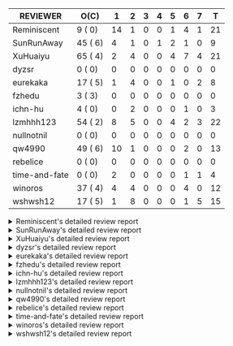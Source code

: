 |   REVIEWER    |  O(C)   | 1  | 2 | 3 | 4 | 5 | 6 | 7 | T  |
|---------------|---------|----|---|---|---|---|---|---|----|
| Reminiscent   |  9 ( 0) | 14 | 1 | 0 | 0 | 1 | 4 | 1 | 21 |
| SunRunAway    | 45 ( 6) |  4 | 1 | 0 | 1 | 2 | 1 | 0 |  9 |
| XuHuaiyu      | 65 ( 4) |  2 | 4 | 0 | 0 | 4 | 7 | 4 | 21 |
| dyzsr         |  0 ( 0) |  0 | 0 | 0 | 0 | 0 | 0 | 0 |  0 |
| eurekaka      | 17 ( 5) |  1 | 4 | 0 | 0 | 1 | 0 | 2 |  8 |
| fzhedu        |  3 ( 3) |  0 | 0 | 0 | 0 | 0 | 0 | 0 |  0 |
| ichn-hu       |  4 ( 0) |  0 | 2 | 0 | 0 | 0 | 1 | 0 |  3 |
| lzmhhh123     | 54 ( 2) |  8 | 5 | 0 | 0 | 4 | 2 | 3 | 22 |
| nullnotnil    |  0 ( 0) |  0 | 0 | 0 | 0 | 0 | 0 | 0 |  0 |
| qw4990        | 49 ( 6) | 10 | 1 | 0 | 0 | 0 | 2 | 0 | 13 |
| rebelice      |  0 ( 0) |  0 | 0 | 0 | 0 | 0 | 0 | 0 |  0 |
| time-and-fate |  0 ( 0) |  2 | 0 | 0 | 0 | 0 | 1 | 1 |  4 |
| winoros       | 37 ( 4) |  4 | 4 | 0 | 0 | 0 | 4 | 0 | 12 |
| wshwsh12      | 17 ( 5) |  1 | 8 | 0 | 0 | 0 | 1 | 5 | 15 |


<details> 
  <summary>Reminiscent's detailed review report</summary> 

## To Be Reviewed

|    REPO    |                                                                  PR                                                                  | C | LASTED |
|------------|--------------------------------------------------------------------------------------------------------------------------------------|---|--------|
| tidb/21137 | [executor: specially handle empty input for apply's outer child aggregate (#20544)](https://github.com/pingcap/tidb/pull/21137)      |   | 33d20h |
| tidb/21550 | [planner : fix unsigned_decimal_col=-int_cnst access index (#21198)](https://github.com/pingcap/tidb/pull/21550)                     |   | 14d19h |
| tidb/21614 | [planner: do not propagate column eq with different column types (#21495)](https://github.com/pingcap/tidb/pull/21614)               |   | 13d14h |
| tidb/21782 | [bindinfo: refine logs of SQL bind (#21351)](https://github.com/pingcap/tidb/pull/21782)                                             |   | 7d23h  |
| tidb/21868 | [bindinfo: sync concurrent ops on mysql.bind_info from multiple tidb instances (#21629)](https://github.com/pingcap/tidb/pull/21868) |   | 5d6h   |
| tidb/21896 | [planner: fix union doesn't handle collate correctly (#21854)](https://github.com/pingcap/tidb/pull/21896)                           |   | 1d19h  |
| tidb/21931 | [*: support baseline capture for prepared statements (#21271)](https://github.com/pingcap/tidb/pull/21931)                           |   | 18h    |
| tidb/21936 | [expression: fix wrong type inferring for ceiling function. (#21920)](https://github.com/pingcap/tidb/pull/21936)                    |   | 17h    |
| tidb/21941 | [bindinfo: enforce default_db to lower case for SQL bind operations (#21861)](https://github.com/pingcap/tidb/pull/21941)            |   | 15h    |


## Reviewed in Last 7 Days

|      REPO      |                                                                             PR                                                                              | C | D |   R   |
|----------------|-------------------------------------------------------------------------------------------------------------------------------------------------------------|---|---|-------|
| tidb/21922     | [planner: fix unknown columns in join using below agg](https://github.com/pingcap/tidb/pull/21922)                                                          |   | 1 | 19h   |
| tidb/21935     | [planner: add plancodec id for all type TableScan/IndexScan.](https://github.com/pingcap/tidb/pull/21935)                                                   |   | 1 | 17h   |
| tidb/21467     | [planner: fix explain-hint panic for joins generated by subquery (#20675)](https://github.com/pingcap/tidb/pull/21467)                                      |   | 1 | 19d1h |
| tidb/21861     | [bindinfo: enforce default_db to lower case for SQL bind operations](https://github.com/pingcap/tidb/pull/21861)                                            |   | 1 | 4d22h |
| tidb/21862     | [executor: set StmtType correctly in SummaryStmt for failed queries (#21855)](https://github.com/pingcap/tidb/pull/21862)                                   |   | 1 | 4d21h |
| tidb/21823     | [planner: generate correct query block name and offset for update / delete](https://github.com/pingcap/tidb/pull/21823)                                     |   | 1 | 6d22h |
| tidb/21920     | [expression: fix wrong type inferring for ceiling function.](https://github.com/pingcap/tidb/pull/21920)                                                    |   | 1 | 1h    |
| tidb/21805     | [range:  fix overflow value access index](https://github.com/pingcap/tidb/pull/21805)                                                                       |   | 1 | 6d23h |
| tidb/21809     | [util/ranger: convert range condition like `x >= 2 and x <= 2` to point condition `x = 2`](https://github.com/pingcap/tidb/pull/21809)                      |   | 1 | 6d19h |
| tidb/21271     | [*: support baseline capture for prepared statements](https://github.com/pingcap/tidb/pull/21271)                                                           |   | 1 | 27d0h |
| tidb/21893     | [expression: do not rewrite `like` to `=` if new collation is enabled](https://github.com/pingcap/tidb/pull/21893)                                          |   | 1 | 23h   |
| tidb/21832     | [planner: ignore ORDER BY when there is aggregate without GROUP BY](https://github.com/pingcap/tidb/pull/21832)                                             |   | 1 | 5d20h |
| tidb-test/1132 | [mysql_test: update groupby.result for #21832](https://github.com/pingcap/tidb-test/pull/1132)                                                              |   | 1 | 5d17h |
| tidb/21911     | [metrics,planner: add 'pseudo estimation' reason in the metrics](https://github.com/pingcap/tidb/pull/21911)                                                |   | 1 | 11h   |
| tidb-test/1134 | [randgen-test:  fix collation of union statement](https://github.com/pingcap/tidb-test/pull/1134)                                                           |   | 2 | 0h    |
| tidb/21854     | [planner: fix union doesn't handle collate correctly](https://github.com/pingcap/tidb/pull/21854)                                                           |   | 5 | 20h   |
| tidb/21855     | [executor: set StmtType correctly in SummaryStmt for failed queries](https://github.com/pingcap/tidb/pull/21855)                                            |   | 6 | 1h    |
| tidb/21629     | [bindinfo: sync concurrent ops on mysql.bind_info from multiple tidb instances](https://github.com/pingcap/tidb/pull/21629)                                 |   | 6 | 7d4h  |
| tidb/21783     | [util: fix bad number error with DISTINCT when dividing long decimals](https://github.com/pingcap/tidb/pull/21783)                                          |   | 6 | 2d3h  |
| tidb/21838     | [planner: allow a nonaggregate column not named in GROUP BY clause when this column is limited to single value](https://github.com/pingcap/tidb/pull/21838) |   | 6 | 16h   |
| tidb/21834     | [planner: enhanced index range calculation plan](https://github.com/pingcap/tidb/pull/21834)                                                                |   | 7 | 1h    |


</details> 


<details> 
  <summary>SunRunAway's detailed review report</summary> 

## To Be Reviewed

|     REPO     |                                                                      PR                                                                       | C | LASTED  |
|--------------|-----------------------------------------------------------------------------------------------------------------------------------------------|---|---------|
| docs-cn/4913 | [explain: add indexes](https://github.com/pingcap/docs-cn/pull/4913)                                                                          |   | 36d18h  |
| tidb/15370   | [planner,executor: Refactor Shuffle and implement parallel Sort](https://github.com/pingcap/tidb/pull/15370)                                  | Y | 283d19h |
| docs-cn/4933 | [explain: add joins](https://github.com/pingcap/docs-cn/pull/4933)                                                                            |   | 32d20h  |
| tidb/15462   | [executor: implement `graceHashJoin`](https://github.com/pingcap/tidb/pull/15462)                                                             | Y | 279d17h |
| tidb/16967   | [executor: Refactor Shuffle and implement parallel sort (executor part)](https://github.com/pingcap/tidb/pull/16967)                          | Y | 234d10h |
| tidb/17238   | [*: refactor table.Allocator to improve readability](https://github.com/pingcap/tidb/pull/17238)                                              |   | 221d18h |
| tidb/19120   | [executor: Concurrently fetch chunks and insert them to a concurrent hash table in hash build](https://github.com/pingcap/tidb/pull/19120)    |   | 133d21h |
| tidb/19178   | [executor: Refactor probe channel](https://github.com/pingcap/tidb/pull/19178)                                                                |   | 131d17h |
| tidb/19347   | [executor: support new syntax `create/drop binding for digest` for tidb dashboard usage](https://github.com/pingcap/tidb/pull/19347)          |   | 123d23h |
| tidb/19807   | [executor: parallel evaluation for hash aggregate distinct](https://github.com/pingcap/tidb/pull/19807)                                       |   | 109d11h |
| tidb/19900   | [executor: enable inline projection for sort&topN](https://github.com/pingcap/tidb/pull/19900)                                                | Y | 104d18h |
| tidb/20140   | [expressions: Support `bin-to-uuid` and `uuid-to-bin`](https://github.com/pingcap/tidb/pull/20140)                                            |   | 91d22h  |
| tidb/20220   | [*: new secondary index value format](https://github.com/pingcap/tidb/pull/20220)                                                             |   | 88d16h  |
| tidb/20316   | [docs/design: add design doc for index usage information](https://github.com/pingcap/tidb/pull/20316)                                         |   | 83d17h  |
| tidb/20335   | [planner, executor: enable inline projection for Selection](https://github.com/pingcap/tidb/pull/20335)                                       | Y | 80d18h  |
| tidb/20360   | [planner: refine explain info for batch cop](https://github.com/pingcap/tidb/pull/20360)                                                      |   | 74d22h  |
| tidb/20397   | [parser: replace ast.SelectLockInShareMode with ast.SelectLockForShare](https://github.com/pingcap/tidb/pull/20397)                           |   | 72d18h  |
| tidb/20615   | [utils: Avoid panic when getting memory](https://github.com/pingcap/tidb/pull/20615)                                                          |   | 60d2h   |
| tidb/20689   | [expression: make TIME function compatible with MySQL (#19158)](https://github.com/pingcap/tidb/pull/20689)                                   |   | 55d20h  |
| tidb/20750   | [executor, infoschema, planner: optimize query cluster_slow_query](https://github.com/pingcap/tidb/pull/20750)                                |   | 50d23h  |
| tidb/20752   | [*: trace statsCache and preparePlanCache by Global memory tracker.](https://github.com/pingcap/tidb/pull/20752)                              |   | 50d22h  |
| tidb/20765   | [planner: support stable result mode](https://github.com/pingcap/tidb/pull/20765)                                                             |   | 50d17h  |
| tidb/20894   | [planner, store/tikv, executor:Support shuffled hash join and refine codes](https://github.com/pingcap/tidb/pull/20894)                       |   | 46d19h  |
| tidb/21137   | [executor: specially handle empty input for apply's outer child aggregate (#20544)](https://github.com/pingcap/tidb/pull/21137)               |   | 33d20h  |
| tidb/21207   | [planner: fix the inappropriate out-of-range range estimation rule](https://github.com/pingcap/tidb/pull/21207)                               |   | 29d19h  |
| tidb/21277   | [executor: fix split table with large integers](https://github.com/pingcap/tidb/pull/21277)                                                   |   | 27d20h  |
| tidb/21310   | [types: convert string to MySQL BIT correctly](https://github.com/pingcap/tidb/pull/21310)                                                    |   | 26d22h  |
| tidb/21364   | [expression: Add test cases to cover the cases when invalid int value is casted as TIME (#18653)](https://github.com/pingcap/tidb/pull/21364) |   | 23d1h   |
| tidb/21381   | [*: optimize analyze cluster index table](https://github.com/pingcap/tidb/pull/21381)                                                         |   | 22d17h  |
| tidb/21386   | [expression: Disable cast decimal as string push down to TiFlash](https://github.com/pingcap/tidb/pull/21386)                                 |   | 22d16h  |
| tidb/21443   | [*: Let binary literal can be convert to enum and set (#20789)](https://github.com/pingcap/tidb/pull/21443)                                   |   | 20d14h  |
| tidb/21497   | [ddl: add the `not` expression check when creating a partition table](https://github.com/pingcap/tidb/pull/21497)                             |   | 18d18h  |
| tidb/21504   | [planner: fix invalid convert type in between...and... (#19820)](https://github.com/pingcap/tidb/pull/21504)                                  | Y | 18d15h  |
| tidb/21546   | [planner: do not push down the aggregation function with correlated column (#21453)](https://github.com/pingcap/tidb/pull/21546)              |   | 14d23h  |
| tidb/21562   | [*:Adapt ScanDetailV2 in KvGet and KvBatchGet Response](https://github.com/pingcap/tidb/pull/21562)                                           |   | 14d17h  |
| tidb/21573   | [expression: fix incorrect result of IsTrue function for time types (#21534)](https://github.com/pingcap/tidb/pull/21573)                     |   | 14d13h  |
| tidb/21810   | [expression: handle hybrid field types for where clause (#21724)](https://github.com/pingcap/tidb/pull/21810)                                 |   | 7d18h   |
| tidb/21813   | [expression: handle tp.flen overflow in to_base64 function (#20947)](https://github.com/pingcap/tidb/pull/21813)                              |   | 7d17h   |
| tidb/21834   | [planner: enhanced index range calculation plan](https://github.com/pingcap/tidb/pull/21834)                                                  |   | 6d19h   |
| tidb/21849   | [types: Regard `TypeNewDecimal` as not a `hasVariantFieldLength` type.](https://github.com/pingcap/tidb/pull/21849)                           |   | 5d20h   |
| tidb/21876   | [planner: bypass the DNF restriction if index merge hint is specified (#20799)](https://github.com/pingcap/tidb/pull/21876)                   |   | 4d19h   |
| tidb/21877   | [planner: fix correlated aggregates which should be evaluated in outer query (#21431)](https://github.com/pingcap/tidb/pull/21877)            |   | 4d19h   |
| tidb/21878   | [planner: do not push down lock to pointGet/bacthPointGet when selection exists](https://github.com/pingcap/tidb/pull/21878)                  |   | 4d18h   |
| tidb/21890   | [*: redact some error code, part(3/3) (#21866)](https://github.com/pingcap/tidb/pull/21890)                                                   |   | 2d15h   |
| tidb/21936   | [expression: fix wrong type inferring for ceiling function. (#21920)](https://github.com/pingcap/tidb/pull/21936)                             |   | 17h     |


## Reviewed in Last 7 Days

|     REPO     |                                                                 PR                                                                 | C | D |   R   |
|--------------|------------------------------------------------------------------------------------------------------------------------------------|---|---|-------|
| tidb/21948   | [session, sessionctx: fix the error message of read-only variable is corrupted](https://github.com/pingcap/tidb/pull/21948)        |   | 1 | 3h    |
| docs-cn/5106 | [releases: add tidb 3.0.20 release notes](https://github.com/pingcap/docs-cn/pull/5106)                                            |   | 1 | 6d0h  |
| docs/4421    | [releases: add tidb 3.0.20 release notes](https://github.com/pingcap/docs/pull/4421)                                               |   | 1 | 6d1h  |
| tidb/21926   | [tikv: distinguish server timeout and server busy error for TiKV and TiFlash (#21109)](https://github.com/pingcap/tidb/pull/21926) |   | 1 | 1h    |
| tidb/21891   | [server: redact some error code, part(2/3) (#20591)](https://github.com/pingcap/tidb/pull/21891)                                   |   | 2 | 17h   |
| tidb/21866   | [*: redact some error code, part(3/3)](https://github.com/pingcap/tidb/pull/21866)                                                 |   | 4 | 1d18h |
| tidb/20591   | [server: redact some error code, part(2/3)](https://github.com/pingcap/tidb/pull/20591)                                            |   | 5 | 57d0h |
| tidb/21851   | [*: Add start cluster in  run-tests.sh in globalkilltest](https://github.com/pingcap/tidb/pull/21851)                              |   | 5 | 20h   |
| tidb/21859   | [*: add enable-global-kill with default value FALSE](https://github.com/pingcap/tidb/pull/21859)                                   |   | 6 | 0h    |


</details> 


<details> 
  <summary>XuHuaiyu's detailed review report</summary> 

## To Be Reviewed

|     REPO     |                                                                              PR                                                                              | C | LASTED  |
|--------------|--------------------------------------------------------------------------------------------------------------------------------------------------------------|---|---------|
| tidb/19292   | [planner: suppport left join in join reorder](https://github.com/pingcap/tidb/pull/19292)                                                                    |   | 125d17h |
| docs-cn/5139 | [system variable: add tidb_enable_rate_limit_action  (#4975)](https://github.com/pingcap/docs-cn/pull/5139)                                                  |   | 1d15h   |
| tidb/19900   | [executor: enable inline projection for sort&topN](https://github.com/pingcap/tidb/pull/19900)                                                               | Y | 104d18h |
| tidb/20040   | [planner, expression: take NullFlag into consideration when optimize the `int non-const` <cmp > `non-int const`](https://github.com/pingcap/tidb/pull/20040) | Y | 97d14h  |
| tidb/20140   | [expressions: Support `bin-to-uuid` and `uuid-to-bin`](https://github.com/pingcap/tidb/pull/20140)                                                           |   | 91d22h  |
| tidb/20311   | [expression: fix overflow error when convert bit to int64 (#20266)](https://github.com/pingcap/tidb/pull/20311)                                              |   | 83d21h  |
| tidb/20350   | [executor: support read global indexes in IndexMergeReader and index join](https://github.com/pingcap/tidb/pull/20350)                                       | Y | 77d14h  |
| tidb/20505   | [*: Add metrics for oom-action and sql memory usage.](https://github.com/pingcap/tidb/pull/20505)                                                            |   | 64d19h  |
| tidb/20576   | [*: fix stats feedback after tableReader handle multiple ranges](https://github.com/pingcap/tidb/pull/20576)                                                 |   | 62d13h  |
| tidb/20613   | [executor: fix issue of hash join fetch time inaccurate](https://github.com/pingcap/tidb/pull/20613)                                                         |   | 60d13h  |
| tidb/20752   | [*: trace statsCache and preparePlanCache by Global memory tracker.](https://github.com/pingcap/tidb/pull/20752)                                             |   | 50d22h  |
| tidb/20790   | [collation: add pinyin collation for chinese charset support](https://github.com/pingcap/tidb/pull/20790)                                                    |   | 49d21h  |
| tidb/20793   | [planner, executor: enable inline projection for Apply](https://github.com/pingcap/tidb/pull/20793)                                                          |   | 49d21h  |
| tidb/20905   | [planner: fix statement-optimize not work in `TryFastPlan`](https://github.com/pingcap/tidb/pull/20905)                                                      |   | 46d17h  |
| tidb/20938   | [planner: fix update statement not blocked by primary (#20842)](https://github.com/pingcap/tidb/pull/20938)                                                  |   | 43d17h  |
| tidb/20972   | [expression: POC implementation of Vitess hashing algorithm.](https://github.com/pingcap/tidb/pull/20972)                                                    |   | 42d1h   |
| tidb/21064   | [planner, executor: fix cast not check error](https://github.com/pingcap/tidb/pull/21064)                                                                    |   | 37d9h   |
| tidb/21149   | [executor:Add runtime stat for IndexMergeReaderExecutor (#20653)](https://github.com/pingcap/tidb/pull/21149)                                                |   | 33d14h  |
| tidb/21155   | [util/chunk: fix slice out of bound panic](https://github.com/pingcap/tidb/pull/21155)                                                                       |   | 33d12h  |
| tidb/21304   | [executor: Add the HashAggExec runtime information (#20577)](https://github.com/pingcap/tidb/pull/21304)                                                     |   | 27d12h  |
| tidb/21334   | [*: make rollback work on user-defined variables](https://github.com/pingcap/tidb/pull/21334)                                                                |   | 26d14h  |
| tidb/21425   | [planner: natural join not consider rowid and null eq not propagate (#21328)](https://github.com/pingcap/tidb/pull/21425)                                    |   | 20d22h  |
| tidb/21459   | [planner: push down projection for tiflash](https://github.com/pingcap/tidb/pull/21459)                                                                      |   | 19d22h  |
| tidb/21473   | [ddl: check the generated column offset when modifies column (#21458)](https://github.com/pingcap/tidb/pull/21473)                                           |   | 19d17h  |
| tidb/21476   | [planner: check for decimal format in cast expr (#20836)](https://github.com/pingcap/tidb/pull/21476)                                                        |   | 19d15h  |
| tidb/21477   | [planner: check for decimal format in cast expr (#20836)](https://github.com/pingcap/tidb/pull/21477)                                                        |   | 19d15h  |
| tidb/21483   | [executor, store/tikv: locks exist keys for point_get & batch_point_get (#21229)](https://github.com/pingcap/tidb/pull/21483)                                |   | 19d13h  |
| tidb/21488   | [planner: fix ambiguous field when resolve having expr  (#21165)](https://github.com/pingcap/tidb/pull/21488)                                                |   | 18d23h  |
| tidb/21504   | [planner: fix invalid convert type in between...and... (#19820)](https://github.com/pingcap/tidb/pull/21504)                                                 | Y | 18d15h  |
| tidb/21532   | [expression: set IsBooleanFlag for boolean scalar functions (#20706)](https://github.com/pingcap/tidb/pull/21532)                                            |   | 15d17h  |
| tidb/21536   | [executor: add slow-log file meta cache to avoid repeat read file meta information](https://github.com/pingcap/tidb/pull/21536)                              |   | 15d15h  |
| tidb/21550   | [planner : fix unsigned_decimal_col=-int_cnst access index (#21198)](https://github.com/pingcap/tidb/pull/21550)                                             |   | 14d19h  |
| tidb/21564   | [ddl: fix Incorrect behavior of NO_ZERO_DATE when altering table](https://github.com/pingcap/tidb/pull/21564)                                                |   | 14d16h  |
| tidb/21573   | [expression: fix incorrect result of IsTrue function for time types (#21534)](https://github.com/pingcap/tidb/pull/21573)                                    |   | 14d13h  |
| tidb/21590   | [expression: fix compatibility behaviors in sec_to_time with MySQL  (#21555)](https://github.com/pingcap/tidb/pull/21590)                                    |   | 13d21h  |
| tidb/21593   | [expression: fix convert number base for hybrid type (#21554)](https://github.com/pingcap/tidb/pull/21593)                                                   |   | 13d20h  |
| tidb/21602   | [expression: not evaluate time addition for timestamp with 2 args if 1st arg's year is zero (#21572)](https://github.com/pingcap/tidb/pull/21602)            |   | 13d17h  |
| tidb/21608   | [expression: fix error "invalid time format: '{0 0 0 0 0 0 0}'" for timestampAdd (#21591)](https://github.com/pingcap/tidb/pull/21608)                       |   | 13d16h  |
| tidb/21610   | [*: remove needless InInsertStmt (#19787)](https://github.com/pingcap/tidb/pull/21610)                                                                       |   | 13d15h  |
| tidb/21614   | [planner: do not propagate column eq with different column types (#21495)](https://github.com/pingcap/tidb/pull/21614)                                       |   | 13d14h  |
| tidb/21626   | [test: convert test to benchmard test to make ci stable (#21616)](https://github.com/pingcap/tidb/pull/21626)                                                |   | 12d23h  |
| tidb/21635   | [expression: handle invalid argument for addtime and subtime function  (#21600)](https://github.com/pingcap/tidb/pull/21635)                                 |   | 12d19h  |
| tidb/21673   | [expression, types: fix unexpected result from TIME() when fsp digits > 6 (#21652)](https://github.com/pingcap/tidb/pull/21673)                              |   | 11d17h  |
| tidb/21676   | [expression: fix compatibility of extract day_time unit functions (#21601)](https://github.com/pingcap/tidb/pull/21676)                                      |   | 11d17h  |
| tidb/21680   | [planner: report error when ORDER BY conflicts with DISTINCT (#21286)](https://github.com/pingcap/tidb/pull/21680)                                           |   | 11d16h  |
| tidb/21697   | [planner: check for only_full_group_by in ORDER BY and HAVING (#21216)](https://github.com/pingcap/tidb/pull/21697)                                          |   | 8d19h   |
| tidb/21711   | [expression: Fix unexpected panic when using IF function. (#21132)](https://github.com/pingcap/tidb/pull/21711)                                              |   | 8d17h   |
| tidb/21714   | [planner: fix the coercibility of the cast function (#21705)](https://github.com/pingcap/tidb/pull/21714)                                                    |   | 8d17h   |
| tidb/21718   | [types: fix compare object json type (#21703)](https://github.com/pingcap/tidb/pull/21718)                                                                   |   | 8d16h   |
| tidb/21785   | [types: fix compare float64 with float64 in json (#21709)](https://github.com/pingcap/tidb/pull/21785)                                                       |   | 7d22h   |
| tidb/21808   | [planner: fix the fail when we compare multi fields in the subquery (#21699)](https://github.com/pingcap/tidb/pull/21808)                                    |   | 7d18h   |
| tidb/21810   | [expression: handle hybrid field types for where clause (#21724)](https://github.com/pingcap/tidb/pull/21810)                                                |   | 7d18h   |
| tidb/21813   | [expression: handle tp.flen overflow in to_base64 function (#20947)](https://github.com/pingcap/tidb/pull/21813)                                             |   | 7d17h   |
| tidb/21826   | [types: refine JSON conversion, throw err when object/array convert to integer/float/decimal](https://github.com/pingcap/tidb/pull/21826)                    |   | 7d11h   |
| tidb/21839   | [planner/core: add 'split table using statistics' statement](https://github.com/pingcap/tidb/pull/21839)                                                     |   | 6d15h   |
| tidb/21853   | [expression: fix compatibility behaviors in time_format with MySQL (#21559)](https://github.com/pingcap/tidb/pull/21853)                                     |   | 5d19h   |
| tidb/21870   | [types: report error for json object with key length >= 65536 (#21779)](https://github.com/pingcap/tidb/pull/21870)                                          |   | 4d22h   |
| tidb/21874   | [expression:truncate decimal value instead of return error (#21691)](https://github.com/pingcap/tidb/pull/21874)                                             |   | 4d20h   |
| tidb/21877   | [planner: fix correlated aggregates which should be evaluated in outer query (#21431)](https://github.com/pingcap/tidb/pull/21877)                           |   | 4d19h   |
| tidb/21896   | [planner: fix union doesn't handle collate correctly (#21854)](https://github.com/pingcap/tidb/pull/21896)                                                   |   | 1d19h   |
| tidb/21897   | [executor: support exact staleness begin statement](https://github.com/pingcap/tidb/pull/21897)                                                              |   | 1d18h   |
| tidb/21916   | [server: double type column from table should ignore its decimal (#21788)](https://github.com/pingcap/tidb/pull/21916)                                       |   | 23h     |
| tidb/21922   | [planner: fix unknown columns in join using below agg](https://github.com/pingcap/tidb/pull/21922)                                                           |   | 20h     |
| tidb/21924   | [expression: fix type infer for tidb's builtin compare(least and greatest) (#21150)](https://github.com/pingcap/tidb/pull/21924)                             |   | 19h     |
| tidb/21936   | [expression: fix wrong type inferring for ceiling function. (#21920)](https://github.com/pingcap/tidb/pull/21936)                                            |   | 17h     |


## Reviewed in Last 7 Days

|      REPO      |                                                                                        PR                                                                                         | C | D |   R    |
|----------------|-----------------------------------------------------------------------------------------------------------------------------------------------------------------------------------|---|---|--------|
| tidb/21903     | [expression: fix comparing json with string](https://github.com/pingcap/tidb/pull/21903)                                                                                          |   | 1 | 1d3h   |
| tidb/21577     | [planner: add special partition pruner for list columns partition](https://github.com/pingcap/tidb/pull/21577)                                                                    |   | 1 | 13d23h |
| tidb-test/1137 | [make greatest and least type infer mysql-compatible](https://github.com/pingcap/tidb-test/pull/1137)                                                                             |   | 2 | 0h     |
| tidb/21150     | [expression: fix type infer for tidb's builtin compare(least and greatest)](https://github.com/pingcap/tidb/pull/21150)                                                           |   | 2 | 32d1h  |
| tidb/21832     | [planner: ignore ORDER BY when there is aggregate without GROUP BY](https://github.com/pingcap/tidb/pull/21832)                                                                   |   | 2 | 5d2h   |
| tidb/21788     | [server: double type column from table should ignore its decimal](https://github.com/pingcap/tidb/pull/21788)                                                                     |   | 2 | 6d1h   |
| tidb/20233     | [expression, types: fix datetime and year comparison error](https://github.com/pingcap/tidb/pull/20233)                                                                           | Y | 5 | 82d14h |
| tidb-test/1126 | [charset: change set character set test to which we supprot](https://github.com/pingcap/tidb-test/pull/1126)                                                                      |   | 5 | 8d19h  |
| tidb/21854     | [planner: fix union doesn't handle collate correctly](https://github.com/pingcap/tidb/pull/21854)                                                                                 |   | 5 | 21h    |
| tidb/20894     | [planner, store/tikv, executor:Support shuffled hash join and refine codes](https://github.com/pingcap/tidb/pull/20894)                                                           |   | 5 | 41d20h |
| tidb/21691     | [expression:truncate decimal value instead of return error](https://github.com/pingcap/tidb/pull/21691)                                                                           |   | 6 | 3d4h   |
| tidb/21830     | [session: add a switch for index merge join](https://github.com/pingcap/tidb/pull/21830)                                                                                          |   | 6 | 1d3h   |
| tidb/21559     | [expression: fix compatibility behaviors in time_format with MySQL](https://github.com/pingcap/tidb/pull/21559)                                                                   |   | 6 | 8d21h  |
| tidb-test/1127 | [expression: fix compatibility behaviors in time_format with MySQL](https://github.com/pingcap/tidb-test/pull/1127)                                                               |   | 6 | 6d21h  |
| tidb/21166     | [mocktikv: select count result differs between tikv and mocktikv](https://github.com/pingcap/tidb/pull/21166)                                                                     |   | 6 | 26d23h |
| tidb/21818     | [expression: do not report error when got unknown locale](https://github.com/pingcap/tidb/pull/21818)                                                                             |   | 6 | 1d19h  |
| docs/4378      | [refine explanation for general log](https://github.com/pingcap/docs/pull/4378)                                                                                                   |   | 6 | 7d2h   |
| tidb/21812     | [planner: construct the EqOrIn condition based on the column](https://github.com/pingcap/tidb/pull/21812)                                                                         |   | 7 | 1d4h   |
| tidb/21789     | [expression: add annotations to inform user to import planner/core to initalize expression.RewriteAstExpr and expression.EvalAstExpr](https://github.com/pingcap/tidb/pull/21789) |   | 7 | 1d2h   |
| tidb/21779     | [types: report error for json object with key length >= 65536](https://github.com/pingcap/tidb/pull/21779)                                                                        |   | 7 | 1d4h   |
| tidb/21597     | [exeutor: add a switch for memory tracker in aggregate ](https://github.com/pingcap/tidb/pull/21597)                                                                              |   | 7 | 6d20h  |


</details> 


<details> 
  <summary>dyzsr's detailed review report</summary> 

## To Be Reviewed

| REPO | PR | C | LASTED |
|------|----|---|--------|


## Reviewed in Last 7 Days

| REPO | PR | C | D | R |
|------|----|---|---|---|


</details> 


<details> 
  <summary>eurekaka's detailed review report</summary> 

## To Be Reviewed

|    REPO    |                                                                  PR                                                                  | C | LASTED  |
|------------|--------------------------------------------------------------------------------------------------------------------------------------|---|---------|
| tidb/14729 | [planner: fix constant propagation for PredicatePushDown](https://github.com/pingcap/tidb/pull/14729)                                | Y | 315d18h |
| tidb/14831 | [planner/cascades: add implementationRule for IndexLookUpJoin](https://github.com/pingcap/tidb/pull/14831)                           |   | 308d17h |
| tidb/15090 | [planner/cascades: refine the row count estimation of TiKV layer Selection](https://github.com/pingcap/tidb/pull/15090)              |   | 294d18h |
| tidb/15157 | [planner/cascades: implement `HashCode` method for all the LogicalPlans](https://github.com/pingcap/tidb/pull/15157)                 | Y | 292d14h |
| tidb/15335 | [planner/cascades: add transformation rule PullAggregationUpApply & EliminateMaxOneRow](https://github.com/pingcap/tidb/pull/15335)  |   | 285d18h |
| tidb/15370 | [planner,executor: Refactor Shuffle and implement parallel Sort](https://github.com/pingcap/tidb/pull/15370)                         | Y | 283d19h |
| tidb/17276 | [planner/cascades: add rule InjectProjectionBelowSort](https://github.com/pingcap/tidb/pull/17276)                                   | Y | 218d9h  |
| tidb/18882 | [planner, executor: add explain for `MetricSummaryTableExtractor`](https://github.com/pingcap/tidb/pull/18882)                       | Y | 145d17h |
| tidb/19347 | [executor: support new syntax `create/drop binding for digest` for tidb dashboard usage](https://github.com/pingcap/tidb/pull/19347) |   | 123d23h |
| tidb/20580 | [statistics: add bucket ndv for index histogram](https://github.com/pingcap/tidb/pull/20580)                                         |   | 61d20h  |
| tidb/20877 | [statistics: collect index usage information](https://github.com/pingcap/tidb/pull/20877)                                            |   | 47d17h  |
| tidb/21444 | [planner: ignore anonymous index while tiflash replica is available](https://github.com/pingcap/tidb/pull/21444)                     |   | 20d12h  |
| tidb/21459 | [planner: push down projection for tiflash](https://github.com/pingcap/tidb/pull/21459)                                              |   | 19d22h  |
| tidb/21488 | [planner: fix ambiguous field when resolve having expr  (#21165)](https://github.com/pingcap/tidb/pull/21488)                        |   | 18d23h  |
| tidb/21573 | [expression: fix incorrect result of IsTrue function for time types (#21534)](https://github.com/pingcap/tidb/pull/21573)            |   | 14d13h  |
| tidb/21680 | [planner: report error when ORDER BY conflicts with DISTINCT (#21286)](https://github.com/pingcap/tidb/pull/21680)                   |   | 11d16h  |
| tidb/21697 | [planner: check for only_full_group_by in ORDER BY and HAVING (#21216)](https://github.com/pingcap/tidb/pull/21697)                  |   | 8d19h   |


## Reviewed in Last 7 Days

|      REPO      |                                                                   PR                                                                   | C | D |   R    |
|----------------|----------------------------------------------------------------------------------------------------------------------------------------|---|---|--------|
| tidb/21911     | [metrics,planner: add 'pseudo estimation' reason in the metrics](https://github.com/pingcap/tidb/pull/21911)                           |   | 1 | 12h    |
| tidb-test/1136 | [Revert "make greatest and least type infer mysql-compatible"](https://github.com/pingcap/tidb-test/pull/1136)                         |   | 2 | 0h     |
| tidb/21849     | [types: Regard `TypeNewDecimal` as not a `hasVariantFieldLength` type.](https://github.com/pingcap/tidb/pull/21849)                    |   | 2 | 4d3h   |
| tidb/21809     | [util/ranger: convert range condition like `x >= 2 and x <= 2` to point condition `x = 2`](https://github.com/pingcap/tidb/pull/21809) |   | 2 | 5d22h  |
| tidb/21444     | [planner: ignore anonymous index while tiflash replica is available](https://github.com/pingcap/tidb/pull/21444)                       |   | 2 | 18d13h |
| tidb/21318     | [planner, expression: use the range of column types to simplify expressions](https://github.com/pingcap/tidb/pull/21318)               |   | 5 | 22d0h  |
| tidb/21812     | [planner: construct the EqOrIn condition based on the column](https://github.com/pingcap/tidb/pull/21812)                              |   | 7 | 1d1h   |
| tidb/21712     | [statistics: no more counting feedback if it is invalid](https://github.com/pingcap/tidb/pull/21712)                                   |   | 7 | 1d21h  |


</details> 


<details> 
  <summary>fzhedu's detailed review report</summary> 

## To Be Reviewed

|    REPO    |                                                            PR                                                             | C | LASTED  |
|------------|---------------------------------------------------------------------------------------------------------------------------|---|---------|
| tidb/19310 | [expression: make tidb_decode_key return json type and support escape string](https://github.com/pingcap/tidb/pull/19310) | Y | 125d1h  |
| tidb/19845 | [expression:fix FORMAT compatibility issue #11206](https://github.com/pingcap/tidb/pull/19845)                            | Y | 106d16h |
| tidb/20117 | [optimizer: fix issue on incorrect result of natural join](https://github.com/pingcap/tidb/pull/20117)                    | Y | 92d20h  |


## Reviewed in Last 7 Days

| REPO | PR | C | D | R |
|------|----|---|---|---|


</details> 


<details> 
  <summary>ichn-hu's detailed review report</summary> 

## To Be Reviewed

|    REPO    |                                                            PR                                                            | C | LASTED  |
|------------|--------------------------------------------------------------------------------------------------------------------------|---|---------|
| tidb/18312 | [expression: fix compatible problem with mysql when parse datetime](https://github.com/pingcap/tidb/pull/18312)          |   | 174d17h |
| tidb/21676 | [expression: fix compatibility of extract day_time unit functions (#21601)](https://github.com/pingcap/tidb/pull/21676)  |   | 11d17h  |
| tidb/21850 | [expression: add implicit eval int and real for function dayname (#21806)](https://github.com/pingcap/tidb/pull/21850)   |   | 5d19h   |
| tidb/21853 | [expression: fix compatibility behaviors in time_format with MySQL (#21559)](https://github.com/pingcap/tidb/pull/21853) |   | 5d19h   |


## Reviewed in Last 7 Days

|    REPO    |                                                         PR                                                          | C | D |   R   |
|------------|---------------------------------------------------------------------------------------------------------------------|---|---|-------|
| tidb/21849 | [types: Regard `TypeNewDecimal` as not a `hasVariantFieldLength` type.](https://github.com/pingcap/tidb/pull/21849) |   | 2 | 4d7h  |
| tidb/21310 | [types: convert string to MySQL BIT correctly](https://github.com/pingcap/tidb/pull/21310)                          |   | 2 | 25d9h |
| tidb/21806 | [expression: add implicit eval int and real for function dayname](https://github.com/pingcap/tidb/pull/21806)       |   | 6 | 1d20h |


</details> 


<details> 
  <summary>lzmhhh123's detailed review report</summary> 

## To Be Reviewed

|     REPO     |                                                                  PR                                                                  | C | LASTED  |
|--------------|--------------------------------------------------------------------------------------------------------------------------------------|---|---------|
| tidb/14729   | [planner: fix constant propagation for PredicatePushDown](https://github.com/pingcap/tidb/pull/14729)                                | Y | 315d18h |
| docs-cn/4913 | [explain: add indexes](https://github.com/pingcap/docs-cn/pull/4913)                                                                 |   | 36d18h  |
| tidb/17414   | [add curCost based join reorder algorithm](https://github.com/pingcap/tidb/pull/17414)                                               |   | 210d18h |
| tidb/19347   | [executor: support new syntax `create/drop binding for digest` for tidb dashboard usage](https://github.com/pingcap/tidb/pull/19347) |   | 123d23h |
| tidb/19698   | [*: update test cases to support new collation enabled by default](https://github.com/pingcap/tidb/pull/19698)                       |   | 111d23h |
| tidb/20044   | [expression: Add column nullability checking before "refine args"](https://github.com/pingcap/tidb/pull/20044)                       | Y | 97d7h   |
| tidb/20444   | [expression: add json_merge_patch](https://github.com/pingcap/tidb/pull/20444)                                                       |   | 69d21h  |
| tidb/20465   | [expression: add uuidShortFunction](https://github.com/pingcap/tidb/pull/20465)                                                      |   | 68d19h  |
| tidb/20505   | [*: Add metrics for oom-action and sql memory usage.](https://github.com/pingcap/tidb/pull/20505)                                    |   | 64d19h  |
| tidb/20618   | [planner: fix update generated columns error](https://github.com/pingcap/tidb/pull/20618)                                            |   | 59d20h  |
| tidb/20642   | [executor: modify admin executors to support partitioned table with global index](https://github.com/pingcap/tidb/pull/20642)        |   | 57d15h  |
| tidb/20825   | [executor: add diagnosis rule to check Transparent Huge Pages(THP) enabled (#20611)](https://github.com/pingcap/tidb/pull/20825)     |   | 48d18h  |
| tidb/20865   | [executor:Add runtime information for UnionScanExec](https://github.com/pingcap/tidb/pull/20865)                                     |   | 47d18h  |
| tidb/20898   | [executor: modify the error message of insert time value (#20847)](https://github.com/pingcap/tidb/pull/20898)                       |   | 46d17h  |
| tidb/20903   | [planner: fix confused and unnecessary double-projection in plans.](https://github.com/pingcap/tidb/pull/20903)                      |   | 46d17h  |
| tidb/20929   | [types:  Add a limitation about float data type](https://github.com/pingcap/tidb/pull/20929)                                         |   | 43d19h  |
| tidb/20938   | [planner: fix update statement not blocked by primary (#20842)](https://github.com/pingcap/tidb/pull/20938)                          |   | 43d17h  |
| tidb/21018   | [planner: don't push down null sensitive join conditions (#19620)](https://github.com/pingcap/tidb/pull/21018)                       |   | 40d17h  |
| tidb/21051   | [executor: change read slow-log file module to concurrent](https://github.com/pingcap/tidb/pull/21051)                               |   | 39d14h  |
| tidb/21137   | [executor: specially handle empty input for apply's outer child aggregate (#20544)](https://github.com/pingcap/tidb/pull/21137)      |   | 33d20h  |
| tidb/21195   | [brie: integrate lightning to suport IMPORT statement](https://github.com/pingcap/tidb/pull/21195)                                   |   | 29d23h  |
| tidb/21275   | [*: rewrite origin SQL with default DB for SQL bindings](https://github.com/pingcap/tidb/pull/21275)                                 |   | 27d22h  |
| tidb/21310   | [types: convert string to MySQL BIT correctly](https://github.com/pingcap/tidb/pull/21310)                                           |   | 26d22h  |
| tidb/21334   | [*: make rollback work on user-defined variables](https://github.com/pingcap/tidb/pull/21334)                                        |   | 26d14h  |
| tidb/21347   | [session: make rollback work on global variables](https://github.com/pingcap/tidb/pull/21347)                                        |   | 25d20h  |
| tidb/21401   | [expression: incompatibility with MySQL for ADDTIME()](https://github.com/pingcap/tidb/pull/21401)                                   |   | 22d11h  |
| tidb/21404   | [planner: fix unexpected bad plan when IndexJoin inner side estRow is 0. (#21084)](https://github.com/pingcap/tidb/pull/21404)       |   | 21d22h  |
| tidb/21444   | [planner: ignore anonymous index while tiflash replica is available](https://github.com/pingcap/tidb/pull/21444)                     |   | 20d12h  |
| tidb/21487   | [*: ensure TABLE statement works](https://github.com/pingcap/tidb/pull/21487)                                                        |   | 19d4h   |
| tidb/21577   | [planner: add special partition pruner for list columns partition](https://github.com/pingcap/tidb/pull/21577)                       |   | 14d12h  |
| tidb/21604   | [expression, json: fix converting from string to decimal (#21592)](https://github.com/pingcap/tidb/pull/21604)                       |   | 13d17h  |
| tidb/21641   | [executor: Fix pessimistic lock doesn't work on the partition table for subquery/joins](https://github.com/pingcap/tidb/pull/21641)  |   | 12d18h  |
| tidb/21651   | [planner: allow filter condition pushing down to IndexScan for prefix index](https://github.com/pingcap/tidb/pull/21651)             |   | 12d14h  |
| tidb/21680   | [planner: report error when ORDER BY conflicts with DISTINCT (#21286)](https://github.com/pingcap/tidb/pull/21680)                   |   | 11d16h  |
| tidb/21694   | [executor: add more information to investigate unstable test Issue16696](https://github.com/pingcap/tidb/pull/21694)                 |   | 8d20h   |
| tidb/21711   | [expression: Fix unexpected panic when using IF function. (#21132)](https://github.com/pingcap/tidb/pull/21711)                      |   | 8d17h   |
| tidb/21777   | [session/bootstrap: disable clustered index by default](https://github.com/pingcap/tidb/pull/21777)                                  |   | 7d23h   |
| tidb/21782   | [bindinfo: refine logs of SQL bind (#21351)](https://github.com/pingcap/tidb/pull/21782)                                             |   | 7d23h   |
| tidb/21808   | [planner: fix the fail when we compare multi fields in the subquery (#21699)](https://github.com/pingcap/tidb/pull/21808)            |   | 7d18h   |
| tidb/21813   | [expression: handle tp.flen overflow in to_base64 function (#20947)](https://github.com/pingcap/tidb/pull/21813)                     |   | 7d17h   |
| tidb/21823   | [planner: generate correct query block name and offset for update / delete](https://github.com/pingcap/tidb/pull/21823)              |   | 7d16h   |
| tidb/21832   | [planner: ignore ORDER BY when there is aggregate without GROUP BY](https://github.com/pingcap/tidb/pull/21832)                      |   | 6d20h   |
| tidb/21842   | [planner: Shuffle hash agg](https://github.com/pingcap/tidb/pull/21842)                                                              |   | 6d10h   |
| tidb/21850   | [expression: add implicit eval int and real for function dayname (#21806)](https://github.com/pingcap/tidb/pull/21850)               |   | 5d19h   |
| tidb/21853   | [expression: fix compatibility behaviors in time_format with MySQL (#21559)](https://github.com/pingcap/tidb/pull/21853)             |   | 5d19h   |
| tidb/21868   | [bindinfo: sync concurrent ops on mysql.bind_info from multiple tidb instances (#21629)](https://github.com/pingcap/tidb/pull/21868) |   | 5d6h    |
| tidb/21870   | [types: report error for json object with key length >= 65536 (#21779)](https://github.com/pingcap/tidb/pull/21870)                  |   | 4d22h   |
| tidb/21877   | [planner: fix correlated aggregates which should be evaluated in outer query (#21431)](https://github.com/pingcap/tidb/pull/21877)   |   | 4d19h   |
| tidb/21893   | [expression: do not rewrite `like` to `=` if new collation is enabled](https://github.com/pingcap/tidb/pull/21893)                   |   | 1d22h   |
| tidb/21924   | [expression: fix type infer for tidb's builtin compare(least and greatest) (#21150)](https://github.com/pingcap/tidb/pull/21924)     |   | 19h     |
| tidb/21931   | [*: support baseline capture for prepared statements (#21271)](https://github.com/pingcap/tidb/pull/21931)                           |   | 18h     |
| tidb/21936   | [expression: fix wrong type inferring for ceiling function. (#21920)](https://github.com/pingcap/tidb/pull/21936)                    |   | 17h     |
| tidb/21937   | [planner/codec: fix issue of decode plan error cause by without escape special char](https://github.com/pingcap/tidb/pull/21937)     |   | 17h     |
| tidb/21941   | [bindinfo: enforce default_db to lower case for SQL bind operations (#21861)](https://github.com/pingcap/tidb/pull/21941)            |   | 15h     |


## Reviewed in Last 7 Days

|      REPO      |                                                                 PR                                                                 | C | D |   R    |
|----------------|------------------------------------------------------------------------------------------------------------------------------------|---|---|--------|
| tidb/21926     | [tikv: distinguish server timeout and server busy error for TiKV and TiFlash (#21109)](https://github.com/pingcap/tidb/pull/21926) |   | 1 | 1h     |
| tidb/21849     | [types: Regard `TypeNewDecimal` as not a `hasVariantFieldLength` type.](https://github.com/pingcap/tidb/pull/21849)                |   | 1 | 5d1h   |
| tidb/21923     | [config: disable statistics feedback by default](https://github.com/pingcap/tidb/pull/21923)                                       |   | 1 | 1h     |
| tidb-test/1135 | [mysql_test: add tests for agg as outer child of apply](https://github.com/pingcap/tidb-test/pull/1135)                            |   | 1 | 20h    |
| tidb/21920     | [expression: fix wrong type inferring for ceiling function.](https://github.com/pingcap/tidb/pull/21920)                           |   | 1 | 0h     |
| tidb-test/1137 | [make greatest and least type infer mysql-compatible](https://github.com/pingcap/tidb-test/pull/1137)                              |   | 1 | 16h    |
| tidb/21150     | [expression: fix type infer for tidb's builtin compare(least and greatest)](https://github.com/pingcap/tidb/pull/21150)            |   | 1 | 32d17h |
| tidb/21903     | [expression: fix comparing json with string](https://github.com/pingcap/tidb/pull/21903)                                           |   | 1 | 19h    |
| tidb/21902     | [planner: prevent agg push down if it is in the outer child of apply](https://github.com/pingcap/tidb/pull/21902)                  |   | 2 | 17h    |
| tidb/21776     | [planner, privilege: check for table not exists](https://github.com/pingcap/tidb/pull/21776)                                       |   | 2 | 6d7h   |
| tidb/21064     | [planner, executor: fix cast not check error](https://github.com/pingcap/tidb/pull/21064)                                          |   | 2 | 35d15h |
| tidb/21874     | [expression:truncate decimal value instead of return error (#21691)](https://github.com/pingcap/tidb/pull/21874)                   |   | 2 | 3d0h   |
| community/373  | [sig-planner: add reviewers](https://github.com/pingcap/community/pull/373)                                                        |   | 2 | 3d22h  |
| tidb/21783     | [util: fix bad number error with DISTINCT when dividing long decimals](https://github.com/pingcap/tidb/pull/21783)                 |   | 5 | 3d4h   |
| tidb-test/1124 | [mysql_test: update window_functions for pr/21431](https://github.com/pingcap/tidb-test/pull/1124)                                 |   | 5 | 9d3h   |
| tidb/21431     | [planner: fix correlated aggregates which should be evaluated in outer query](https://github.com/pingcap/tidb/pull/21431)          |   | 5 | 15d23h |
| tidb/21691     | [expression:truncate decimal value instead of return error](https://github.com/pingcap/tidb/pull/21691)                            |   | 5 | 4d1h   |
| tidb/21859     | [*: add enable-global-kill with default value FALSE](https://github.com/pingcap/tidb/pull/21859)                                   |   | 6 | 0h     |
| tidb-test/1127 | [expression: fix compatibility behaviors in time_format with MySQL](https://github.com/pingcap/tidb-test/pull/1127)                |   | 6 | 6d21h  |
| tidb/21779     | [types: report error for json object with key length >= 65536](https://github.com/pingcap/tidb/pull/21779)                         |   | 7 | 1d5h   |
| tidb/21597     | [exeutor: add a switch for memory tracker in aggregate ](https://github.com/pingcap/tidb/pull/21597)                               |   | 7 | 6d20h  |
| tidb/21810     | [expression: handle hybrid field types for where clause (#21724)](https://github.com/pingcap/tidb/pull/21810)                      |   | 7 | 18h    |


</details> 


<details> 
  <summary>nullnotnil's detailed review report</summary> 

## To Be Reviewed

| REPO | PR | C | LASTED |
|------|----|---|--------|


## Reviewed in Last 7 Days

| REPO | PR | C | D | R |
|------|----|---|---|---|


</details> 


<details> 
  <summary>qw4990's detailed review report</summary> 

## To Be Reviewed

|    REPO    |                                                                          PR                                                                          | C | LASTED  |
|------------|------------------------------------------------------------------------------------------------------------------------------------------------------|---|---------|
| tidb/16305 | [expression: separate signatures for `ModInt`](https://github.com/pingcap/tidb/pull/16305)                                                           | Y | 254d0h  |
| tidb/16967 | [executor: Refactor Shuffle and implement parallel sort (executor part)](https://github.com/pingcap/tidb/pull/16967)                                 | Y | 234d10h |
| tidb/17396 | [types: improve StrToDate performance](https://github.com/pingcap/tidb/pull/17396)                                                                   | Y | 211d10h |
| tidb/18882 | [planner, executor: add explain for `MetricSummaryTableExtractor`](https://github.com/pingcap/tidb/pull/18882)                                       | Y | 145d17h |
| tidb/19029 | [types: fix unexpected NOT_NULL flags](https://github.com/pingcap/tidb/pull/19029)                                                                   |   | 138d22h |
| tidb/19120 | [executor: Concurrently fetch chunks and insert them to a concurrent hash table in hash build](https://github.com/pingcap/tidb/pull/19120)           |   | 133d21h |
| tidb/19292 | [planner: suppport left join in join reorder](https://github.com/pingcap/tidb/pull/19292)                                                            |   | 125d17h |
| tidb/19957 | [executor: add builtin aggregate function `json_arrayagg`](https://github.com/pingcap/tidb/pull/19957)                                               | Y | 102d14h |
| tidb/20011 | [statistics: fix incorrect total count used in index selectivity computation](https://github.com/pingcap/tidb/pull/20011)                            |   | 98d15h  |
| tidb/20316 | [docs/design: add design doc for index usage information](https://github.com/pingcap/tidb/pull/20316)                                                |   | 83d17h  |
| tidb/20354 | [planner: rename relational operators (#14575)](https://github.com/pingcap/tidb/pull/20354)                                                          | Y | 76d5h   |
| tidb/20399 | [*: make 'tidb_enable_change_column_type' available as a session variable](https://github.com/pingcap/tidb/pull/20399)                               |   | 72d16h  |
| tidb/20689 | [expression: make TIME function compatible with MySQL (#19158)](https://github.com/pingcap/tidb/pull/20689)                                          |   | 55d20h  |
| tidb/20708 | [*: separate auto_increment ID allocator from _tidb_rowid allocator](https://github.com/pingcap/tidb/pull/20708)                                     |   | 54d20h  |
| tidb/20750 | [executor, infoschema, planner: optimize query cluster_slow_query](https://github.com/pingcap/tidb/pull/20750)                                       |   | 50d23h  |
| tidb/20929 | [types:  Add a limitation about float data type](https://github.com/pingcap/tidb/pull/20929)                                                         |   | 43d19h  |
| tidb/20972 | [expression: POC implementation of Vitess hashing algorithm.](https://github.com/pingcap/tidb/pull/20972)                                            |   | 42d1h   |
| tidb/21018 | [planner: don't push down null sensitive join conditions (#19620)](https://github.com/pingcap/tidb/pull/21018)                                       |   | 40d17h  |
| tidb/21137 | [executor: specially handle empty input for apply's outer child aggregate (#20544)](https://github.com/pingcap/tidb/pull/21137)                      |   | 33d20h  |
| tidb/21149 | [executor:Add runtime stat for IndexMergeReaderExecutor (#20653)](https://github.com/pingcap/tidb/pull/21149)                                        |   | 33d14h  |
| tidb/21189 | [executor: modify lookupTableTask to return merged rows, and improve AppendRows](https://github.com/pingcap/tidb/pull/21189)                         |   | 30d12h  |
| tidb/21304 | [executor: Add the HashAggExec runtime information (#20577)](https://github.com/pingcap/tidb/pull/21304)                                             |   | 27d12h  |
| tidb/21318 | [planner, expression: use the range of column types to simplify expressions](https://github.com/pingcap/tidb/pull/21318)                             |   | 26d19h  |
| tidb/21359 | [*: add runtime stats for split region statement](https://github.com/pingcap/tidb/pull/21359)                                                        |   | 25d13h  |
| tidb/21408 | [statistics: fix a bug which causes panic when using the clustered index and the new collation (#21379)](https://github.com/pingcap/tidb/pull/21408) |   | 21d20h  |
| tidb/21424 | [sessionctx: move set variable to sysvar struct](https://github.com/pingcap/tidb/pull/21424)                                                         |   | 21d5h   |
| tidb/21464 | [server: return results of ongoing queries when graceful shutdown (#19669)](https://github.com/pingcap/tidb/pull/21464)                              |   | 19d20h  |
| tidb/21466 | [bindinfo: physically delete previous binding when recreating a binding (#21349)](https://github.com/pingcap/tidb/pull/21466)                        |   | 19d19h  |
| tidb/21471 | [session: fix ineffective EXPLAIN FOR CONNECTION statement (#21044)](https://github.com/pingcap/tidb/pull/21471)                                     |   | 19d17h  |
| tidb/21476 | [planner: check for decimal format in cast expr (#20836)](https://github.com/pingcap/tidb/pull/21476)                                                |   | 19d15h  |
| tidb/21477 | [planner: check for decimal format in cast expr (#20836)](https://github.com/pingcap/tidb/pull/21477)                                                |   | 19d15h  |
| tidb/21508 | [execution: fix dayofweek('0000-00-00') behavior](https://github.com/pingcap/tidb/pull/21508)                                                        |   | 18d10h  |
| tidb/21525 | [expression: fix compatibility behaviors in zero datetime with MySQL (#21220)](https://github.com/pingcap/tidb/pull/21525)                           |   | 15d20h  |
| tidb/21610 | [*: remove needless InInsertStmt (#19787)](https://github.com/pingcap/tidb/pull/21610)                                                               |   | 13d15h  |
| tidb/21665 | [executor: fix LEAD and LAG's default value can not adapt to field type (#20747)](https://github.com/pingcap/tidb/pull/21665)                        |   | 11d19h  |
| tidb/21680 | [planner: report error when ORDER BY conflicts with DISTINCT (#21286)](https://github.com/pingcap/tidb/pull/21680)                                   |   | 11d16h  |
| tidb/21694 | [executor: add more information to investigate unstable test Issue16696](https://github.com/pingcap/tidb/pull/21694)                                 |   | 8d20h   |
| tidb/21711 | [expression: Fix unexpected panic when using IF function. (#21132)](https://github.com/pingcap/tidb/pull/21711)                                      |   | 8d17h   |
| tidb/21782 | [bindinfo: refine logs of SQL bind (#21351)](https://github.com/pingcap/tidb/pull/21782)                                                             |   | 7d23h   |
| tidb/21805 | [range:  fix overflow value access index](https://github.com/pingcap/tidb/pull/21805)                                                                |   | 7d19h   |
| tidb/21823 | [planner: generate correct query block name and offset for update / delete](https://github.com/pingcap/tidb/pull/21823)                              |   | 7d16h   |
| tidb/21845 | [ddl, planner, types: add M>=D checking for decimal column definition with default value](https://github.com/pingcap/tidb/pull/21845)                |   | 5d23h   |
| tidb/21868 | [bindinfo: sync concurrent ops on mysql.bind_info from multiple tidb instances (#21629)](https://github.com/pingcap/tidb/pull/21868)                 |   | 5d6h    |
| tidb/21876 | [planner: bypass the DNF restriction if index merge hint is specified (#20799)](https://github.com/pingcap/tidb/pull/21876)                          |   | 4d19h   |
| tidb/21895 | [executor: fix load data in file get wrong result #20854](https://github.com/pingcap/tidb/pull/21895)                                                |   | 1d20h   |
| tidb/21904 | [executor: fix `insert ignore` into not exists partition](https://github.com/pingcap/tidb/pull/21904)                                                |   | 1d16h   |
| tidb/21924 | [expression: fix type infer for tidb's builtin compare(least and greatest) (#21150)](https://github.com/pingcap/tidb/pull/21924)                     |   | 19h     |
| tidb/21930 | [planner: propagate NDV of column groups across plan nodes (#17854)](https://github.com/pingcap/tidb/pull/21930)                                     |   | 18h     |
| tidb/21931 | [*: support baseline capture for prepared statements (#21271)](https://github.com/pingcap/tidb/pull/21931)                                           |   | 18h     |


## Reviewed in Last 7 Days

|    REPO    |                                                            PR                                                             | C | D |   R    |
|------------|---------------------------------------------------------------------------------------------------------------------------|---|---|--------|
| tidb/21941 | [bindinfo: enforce default_db to lower case for SQL bind operations (#21861)](https://github.com/pingcap/tidb/pull/21941) |   | 1 | 1h     |
| tidb/21861 | [bindinfo: enforce default_db to lower case for SQL bind operations](https://github.com/pingcap/tidb/pull/21861)          |   | 1 | 4d22h  |
| tidb/21467 | [planner: fix explain-hint panic for joins generated by subquery (#20675)](https://github.com/pingcap/tidb/pull/21467)    |   | 1 | 19d1h  |
| tidb/21862 | [executor: set StmtType correctly in SummaryStmt for failed queries (#21855)](https://github.com/pingcap/tidb/pull/21862) |   | 1 | 4d21h  |
| tidb/21450 | [bindinfo: dbname check for bindings should be case insensitive (#21143)](https://github.com/pingcap/tidb/pull/21450)     |   | 1 | 19d5h  |
| tidb/21380 | [planner: set dbName for hinted query block table alias (#21213)](https://github.com/pingcap/tidb/pull/21380)             |   | 1 | 21d23h |
| tidb/21271 | [*: support baseline capture for prepared statements](https://github.com/pingcap/tidb/pull/21271)                         |   | 1 | 27d5h  |
| tidb/21275 | [*: rewrite origin SQL with default DB for SQL bindings](https://github.com/pingcap/tidb/pull/21275)                      |   | 1 | 27d2h  |
| tidb/21923 | [config: disable statistics feedback by default](https://github.com/pingcap/tidb/pull/21923)                              |   | 1 | 0h     |
| tidb/20580 | [statistics: add bucket ndv for index histogram](https://github.com/pingcap/tidb/pull/20580)                              |   | 1 | 61d0h  |
| tidb/21817 | [statistics, executor: refactor statistics on columns](https://github.com/pingcap/tidb/pull/21817)                        |   | 2 | 5d23h  |
| tidb/20799 | [planner: bypass the DNF restriction if index merge hint is specified](https://github.com/pingcap/tidb/pull/20799)        |   | 6 | 44d3h  |
| tidb/21855 | [executor: set StmtType correctly in SummaryStmt for failed queries](https://github.com/pingcap/tidb/pull/21855)          |   | 6 | 0h     |


</details> 


<details> 
  <summary>rebelice's detailed review report</summary> 

## To Be Reviewed

| REPO | PR | C | LASTED |
|------|----|---|--------|


## Reviewed in Last 7 Days

| REPO | PR | C | D | R |
|------|----|---|---|---|


</details> 


<details> 
  <summary>time-and-fate's detailed review report</summary> 

## To Be Reviewed

| REPO | PR | C | LASTED |
|------|----|---|--------|


## Reviewed in Last 7 Days

|    REPO     |                                                                   PR                                                                   | C | D |   R   |
|-------------|----------------------------------------------------------------------------------------------------------------------------------------|---|---|-------|
| tidb/20580  | [statistics: add bucket ndv for index histogram](https://github.com/pingcap/tidb/pull/20580)                                           |   | 1 | 61d3h |
| tidb/21923  | [config: disable statistics feedback by default](https://github.com/pingcap/tidb/pull/21923)                                           |   | 1 | 1h    |
| tidb/21809  | [util/ranger: convert range condition like `x >= 2 and x <= 2` to point condition `x = 2`](https://github.com/pingcap/tidb/pull/21809) |   | 6 | 2d0h  |
| parser/1128 | [digester: keep the singleAtIdentifier in normalize](https://github.com/pingcap/parser/pull/1128)                                      |   | 7 | 3h    |


</details> 


<details> 
  <summary>winoros's detailed review report</summary> 

## To Be Reviewed

|    REPO    |                                                                          PR                                                                          | C | LASTED  |
|------------|------------------------------------------------------------------------------------------------------------------------------------------------------|---|---------|
| tidb/14424 | [expression: add nullable() method to check whether an expression can return null](https://github.com/pingcap/tidb/pull/14424)                       |   | 348d17h |
| tidb/14831 | [planner/cascades: add implementationRule for IndexLookUpJoin](https://github.com/pingcap/tidb/pull/14831)                                           |   | 308d17h |
| tidb/15090 | [planner/cascades: refine the row count estimation of TiKV layer Selection](https://github.com/pingcap/tidb/pull/15090)                              |   | 294d18h |
| tidb/15157 | [planner/cascades: implement `HashCode` method for all the LogicalPlans](https://github.com/pingcap/tidb/pull/15157)                                 | Y | 292d14h |
| tidb/15426 | [planner/cascades: add transformation rule PushSelDownApply & refactor PushSelDownJoin](https://github.com/pingcap/tidb/pull/15426)                  |   | 280d16h |
| tidb/16967 | [executor: Refactor Shuffle and implement parallel sort (executor part)](https://github.com/pingcap/tidb/pull/16967)                                 | Y | 234d10h |
| tidb/17414 | [add curCost based join reorder algorithm](https://github.com/pingcap/tidb/pull/17414)                                                               |   | 210d18h |
| tidb/17996 | [planner: push avg & distinct functions across join](https://github.com/pingcap/tidb/pull/17996)                                                     | Y | 192d11h |
| tidb/19957 | [executor: add builtin aggregate function `json_arrayagg`](https://github.com/pingcap/tidb/pull/19957)                                               | Y | 102d14h |
| tidb/20011 | [statistics: fix incorrect total count used in index selectivity computation](https://github.com/pingcap/tidb/pull/20011)                            |   | 98d15h  |
| tidb/20311 | [expression: fix overflow error when convert bit to int64 (#20266)](https://github.com/pingcap/tidb/pull/20311)                                      |   | 83d21h  |
| tidb/20765 | [planner: support stable result mode](https://github.com/pingcap/tidb/pull/20765)                                                                    |   | 50d17h  |
| tidb/21014 | [statistics: GC index usage information](https://github.com/pingcap/tidb/pull/21014)                                                                 |   | 40d18h  |
| tidb/21018 | [planner: don't push down null sensitive join conditions (#19620)](https://github.com/pingcap/tidb/pull/21018)                                       |   | 40d17h  |
| tidb/21207 | [planner: fix the inappropriate out-of-range range estimation rule](https://github.com/pingcap/tidb/pull/21207)                                      |   | 29d19h  |
| tidb/21230 | [planner, executor: fix haven't track the memory usage of PointGet/BatchPointGet](https://github.com/pingcap/tidb/pull/21230)                        |   | 29d10h  |
| tidb/21357 | [planner/core: skip TestEncodePlanPerformance to accelerate CI](https://github.com/pingcap/tidb/pull/21357)                                          |   | 25d13h  |
| tidb/21380 | [planner: set dbName for hinted query block table alias (#21213)](https://github.com/pingcap/tidb/pull/21380)                                        |   | 22d17h  |
| tidb/21408 | [statistics: fix a bug which causes panic when using the clustered index and the new collation (#21379)](https://github.com/pingcap/tidb/pull/21408) |   | 21d20h  |
| tidb/21425 | [planner: natural join not consider rowid and null eq not propagate (#21328)](https://github.com/pingcap/tidb/pull/21425)                            |   | 20d22h  |
| tidb/21450 | [bindinfo: dbname check for bindings should be case insensitive (#21143)](https://github.com/pingcap/tidb/pull/21450)                                |   | 19d23h  |
| tidb/21476 | [planner: check for decimal format in cast expr (#20836)](https://github.com/pingcap/tidb/pull/21476)                                                |   | 19d15h  |
| tidb/21477 | [planner: check for decimal format in cast expr (#20836)](https://github.com/pingcap/tidb/pull/21477)                                                |   | 19d15h  |
| tidb/21487 | [*: ensure TABLE statement works](https://github.com/pingcap/tidb/pull/21487)                                                                        |   | 19d4h   |
| tidb/21614 | [planner: do not propagate column eq with different column types (#21495)](https://github.com/pingcap/tidb/pull/21614)                               |   | 13d14h  |
| tidb/21712 | [statistics: no more counting feedback if it is invalid](https://github.com/pingcap/tidb/pull/21712)                                                 |   | 8d17h   |
| tidb/21714 | [planner: fix the coercibility of the cast function (#21705)](https://github.com/pingcap/tidb/pull/21714)                                            |   | 8d17h   |
| tidb/21808 | [planner: fix the fail when we compare multi fields in the subquery (#21699)](https://github.com/pingcap/tidb/pull/21808)                            |   | 7d18h   |
| tidb/21823 | [planner: generate correct query block name and offset for update / delete](https://github.com/pingcap/tidb/pull/21823)                              |   | 7d16h   |
| tidb/21862 | [executor: set StmtType correctly in SummaryStmt for failed queries (#21855)](https://github.com/pingcap/tidb/pull/21862)                            |   | 5d15h   |
| tidb/21868 | [bindinfo: sync concurrent ops on mysql.bind_info from multiple tidb instances (#21629)](https://github.com/pingcap/tidb/pull/21868)                 |   | 5d6h    |
| tidb/21876 | [planner: bypass the DNF restriction if index merge hint is specified (#20799)](https://github.com/pingcap/tidb/pull/21876)                          |   | 4d19h   |
| tidb/21877 | [planner: fix correlated aggregates which should be evaluated in outer query (#21431)](https://github.com/pingcap/tidb/pull/21877)                   |   | 4d19h   |
| tidb/21930 | [planner: propagate NDV of column groups across plan nodes (#17854)](https://github.com/pingcap/tidb/pull/21930)                                     |   | 18h     |
| tidb/21931 | [*: support baseline capture for prepared statements (#21271)](https://github.com/pingcap/tidb/pull/21931)                                           |   | 18h     |
| tidb/21935 | [planner: add plancodec id for all type TableScan/IndexScan.](https://github.com/pingcap/tidb/pull/21935)                                            |   | 17h     |
| tidb/21941 | [bindinfo: enforce default_db to lower case for SQL bind operations (#21861)](https://github.com/pingcap/tidb/pull/21941)                            |   | 15h     |


## Reviewed in Last 7 Days

|      REPO      |                                                                             PR                                                                              | C | D |   R    |
|----------------|-------------------------------------------------------------------------------------------------------------------------------------------------------------|---|---|--------|
| tidb/21834     | [planner: enhanced index range calculation plan](https://github.com/pingcap/tidb/pull/21834)                                                                |   | 1 | 6d4h   |
| tidb/21817     | [statistics, executor: refactor statistics on columns](https://github.com/pingcap/tidb/pull/21817)                                                          |   | 1 | 7d0h   |
| tidb/21922     | [planner: fix unknown columns in join using below agg](https://github.com/pingcap/tidb/pull/21922)                                                          |   | 1 | 1h     |
| tidb/21840     | [executor: support forbiding cross dc read for pointGet](https://github.com/pingcap/tidb/pull/21840)                                                        |   | 1 | 5d17h  |
| tidb/21902     | [planner: prevent agg push down if it is in the outer child of apply](https://github.com/pingcap/tidb/pull/21902)                                           |   | 2 | 3h     |
| tidb/21083     | [planner: report error for invalid window specs which are not used](https://github.com/pingcap/tidb/pull/21083)                                             |   | 2 | 35d2h  |
| tidb-test/1114 | [mysql_test: update window_functions for #21083](https://github.com/pingcap/tidb-test/pull/1114)                                                            |   | 2 | 25d1h  |
| tidb/21650     | [ddl, distsql: Support forbiding cross txnScope query all *Reader Executor](https://github.com/pingcap/tidb/pull/21650)                                     |   | 2 | 10d19h |
| tidb/21857     | [planner: support BatchPointGet for partition table](https://github.com/pingcap/tidb/pull/21857)                                                            |   | 6 | 11h    |
| tidb/21629     | [bindinfo: sync concurrent ops on mysql.bind_info from multiple tidb instances](https://github.com/pingcap/tidb/pull/21629)                                 |   | 6 | 7d15h  |
| tidb/21838     | [planner: allow a nonaggregate column not named in GROUP BY clause when this column is limited to single value](https://github.com/pingcap/tidb/pull/21838) |   | 6 | 19h    |
| parser/1129    | [ast, parser: fix parse join ](https://github.com/pingcap/parser/pull/1129)                                                                                 |   | 6 | 0h     |


</details> 


<details> 
  <summary>wshwsh12's detailed review report</summary> 

## To Be Reviewed

|    REPO    |                                                           PR                                                           | C | LASTED  |
|------------|------------------------------------------------------------------------------------------------------------------------|---|---------|
| tidb/15462 | [executor: implement `graceHashJoin`](https://github.com/pingcap/tidb/pull/15462)                                      | Y | 279d17h |
| tidb/17996 | [planner: push avg & distinct functions across join](https://github.com/pingcap/tidb/pull/17996)                       | Y | 192d11h |
| tidb/19807 | [executor: parallel evaluation for hash aggregate distinct](https://github.com/pingcap/tidb/pull/19807)                |   | 109d11h |
| tidb/19957 | [executor: add builtin aggregate function `json_arrayagg`](https://github.com/pingcap/tidb/pull/19957)                 | Y | 102d14h |
| tidb/20015 | [expression: handle zero date in `date_add()`](https://github.com/pingcap/tidb/pull/20015)                             | Y | 98d13h  |
| tidb/20044 | [expression: Add column nullability checking before "refine args"](https://github.com/pingcap/tidb/pull/20044)         | Y | 97d7h   |
| tidb/20861 | [executor:add runtime information for StreamAggExec](https://github.com/pingcap/tidb/pull/20861)                       |   | 47d19h  |
| tidb/21381 | [*: optimize analyze cluster index table](https://github.com/pingcap/tidb/pull/21381)                                  |   | 22d17h  |
| tidb/21487 | [*: ensure TABLE statement works](https://github.com/pingcap/tidb/pull/21487)                                          |   | 19d4h   |
| tidb/21541 | [executor: Nested prepare stmt should not be prepared](https://github.com/pingcap/tidb/pull/21541)                     |   | 15d12h  |
| tidb/21631 | [tests: add mpp mock test, part 2](https://github.com/pingcap/tidb/pull/21631)                                         |   | 12d21h  |
| tidb/21776 | [planner, privilege: check for table not exists](https://github.com/pingcap/tidb/pull/21776)                           |   | 8d1h    |
| tidb/21839 | [planner/core: add 'split table using statistics' statement](https://github.com/pingcap/tidb/pull/21839)               |   | 6d15h   |
| tidb/21916 | [server: double type column from table should ignore its decimal (#21788)](https://github.com/pingcap/tidb/pull/21916) |   | 23h     |
| tidb/21922 | [planner: fix unknown columns in join using below agg](https://github.com/pingcap/tidb/pull/21922)                     |   | 20h     |
| tidb/21929 | [executor: fix data race in extractTxnScope](https://github.com/pingcap/tidb/pull/21929)                               |   | 18h     |
| tidb/21945 | [distsql: fix cop stats string display when there is only 1 rpc (#21901)](https://github.com/pingcap/tidb/pull/21945)  |   | 14h     |


## Reviewed in Last 7 Days

|     REPO     |                                                                                        PR                                                                                         | C | D |    R    |
|--------------|-----------------------------------------------------------------------------------------------------------------------------------------------------------------------------------|---|---|---------|
| tidb/21338   | [expression: fix different types compare error](https://github.com/pingcap/tidb/pull/21338)                                                                                       |   | 1 | 25d6h   |
| tidb/21514   | [expression: modify the mean result of time type](https://github.com/pingcap/tidb/pull/21514)                                                                                     |   | 2 | 14d19h  |
| tidb/21788   | [server: double type column from table should ignore its decimal](https://github.com/pingcap/tidb/pull/21788)                                                                     |   | 2 | 6d2h    |
| tidb/15416   | [expression: fix functions format_bytes and format_nano_time incorrectly use varbinary](https://github.com/pingcap/tidb/pull/15416)                                               | Y | 2 | 279d5h  |
| tidb/18312   | [expression: fix compatible problem with mysql when parse datetime](https://github.com/pingcap/tidb/pull/18312)                                                                   |   | 2 | 172d23h |
| tidb/21566   | [chunk: fix min/max for enum/set is incompatible with MySQL](https://github.com/pingcap/tidb/pull/21566)                                                                          |   | 2 | 12d21h  |
| docs-cn/5131 | [Added introduction version description](https://github.com/pingcap/docs-cn/pull/5131)                                                                                            |   | 2 | 1h      |
| tidb/21228   | [executor: return the result immediately when combining LIMIT row_count with DISTINCT](https://github.com/pingcap/tidb/pull/21228)                                                |   | 2 | 27d18h  |
| tidb/20503   | [expression: compatible with mysql's NO_ZERO_DATE in date-related functions](https://github.com/pingcap/tidb/pull/20503)                                                          |   | 2 | 63d13h  |
| tidb/21789   | [expression: add annotations to inform user to import planner/core to initalize expression.RewriteAstExpr and expression.EvalAstExpr](https://github.com/pingcap/tidb/pull/21789) |   | 6 | 2d0h    |
| tidb/21230   | [planner, executor: fix haven't track the memory usage of PointGet/BatchPointGet](https://github.com/pingcap/tidb/pull/21230)                                                     |   | 7 | 22d16h  |
| tidb/21830   | [session: add a switch for index merge join](https://github.com/pingcap/tidb/pull/21830)                                                                                          |   | 7 | 4h      |
| tidb/21602   | [expression: not evaluate time addition for timestamp with 2 args if 1st arg's year is zero (#21572)](https://github.com/pingcap/tidb/pull/21602)                                 |   | 7 | 6d18h   |
| tidb/21610   | [*: remove needless InInsertStmt (#19787)](https://github.com/pingcap/tidb/pull/21610)                                                                                            |   | 7 | 6d16h   |
| tidb/21813   | [expression: handle tp.flen overflow in to_base64 function (#20947)](https://github.com/pingcap/tidb/pull/21813)                                                                  |   | 7 | 18h     |


</details> 

